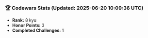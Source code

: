 ### 🏆 Codewars Stats (Updated: 2025-06-20 10:09:36 UTC)

- **Rank:** 8 kyu
- **Honor Points:** 3
- **Completed Challenges:** 1
